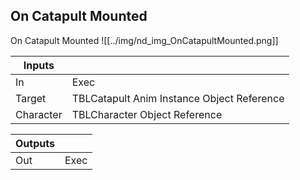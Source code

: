 ## On Catapult Mounted
On Catapult Mounted
![[../img/nd_img_OnCatapultMounted.png]]

|Inputs||
|--|--|
| In | Exec |
| Target | TBLCatapult Anim Instance Object Reference |
| Character | TBLCharacter Object Reference |

|Outputs||
|--|--|
| Out | Exec |
